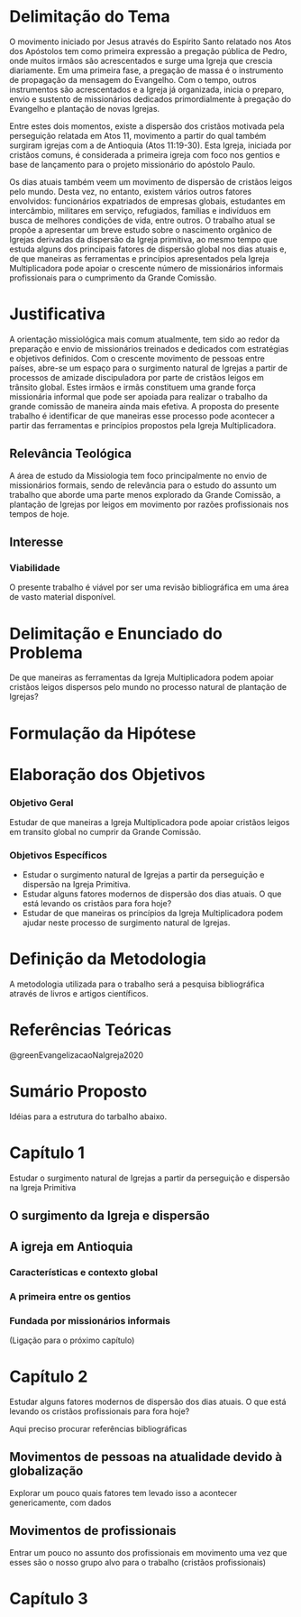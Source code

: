 # Delimitação do Tema
O movimento iniciado por Jesus através do Espírito Santo relatado nos Atos dos Apóstolos tem como primeira expressão a pregação pública de Pedro, onde muitos irmãos são acrescentados e surge uma Igreja que crescia diariamente. Em uma primeira fase, a pregação de massa é o instrumento de propagação da mensagem do Evangelho. Com o tempo, outros instrumentos são acrescentados e a Igreja já organizada, inicia o preparo, envio e sustento de missionários dedicados primordialmente à pregação do Evangelho e plantação de novas Igrejas.

Entre estes dois momentos, existe a dispersão dos cristãos motivada pela perseguição relatada em Atos 11, movimento a partir do qual também surgiram igrejas com a de Antioquia (Atos 11:19-30). Esta Igreja, iniciada por cristãos comuns, é considerada a primeira igreja com foco nos gentios e base de lançamento para o projeto missionário do apóstolo Paulo.

Os dias atuais também veem um movimento de dispersão de cristãos leigos pelo mundo. Desta vez, no entanto, existem vários outros fatores envolvidos:  funcionários expatriados de empresas globais, estudantes em intercâmbio, militares em serviço, refugiados, famílias e indivíduos em busca de melhores condições de vida, entre outros. O trabalho atual se propõe a apresentar um breve estudo sobre o nascimento orgânico de Igrejas derivadas da dispersão da Igreja primitiva, ao mesmo tempo que estuda alguns dos principais fatores de dispersão global nos dias atuais e, de que maneiras as ferramentas e princípios apresentados pela Igreja Multiplicadora pode apoiar o crescente número de missionários informais profissionais para o cumprimento da Grande Comissão.

# Justificativa

A orientação missiológica mais comum atualmente, tem sido ao redor da preparação e envio de missionários treinados e dedicados com estratégias e objetivos definidos. Com o crescente movimento de pessoas entre países, abre-se um espaço para o surgimento natural de Igrejas a partir de processos de amizade discipuladora por parte de cristãos leigos em trânsito global. Estes irmãos e irmãs constituem uma grande força missionária informal que pode ser apoiada para realizar o trabalho da grande comissão de maneira ainda mais efetiva. A proposta do presente trabalho é identificar de que maneiras esse processo pode acontecer a partir das ferramentas e princípios propostos pela Igreja Multiplicadora.

## Relevância Teológica

A área de estudo da Missiologia tem foco principalmente no envio de missionários formais, sendo de relevância para o estudo do assunto um trabalho que aborde uma parte menos explorado da Grande Comissão, a plantação de Igrejas por leigos em movimento por razões profissionais nos tempos de hoje.

## Interesse

### Viabilidade

O presente trabalho é viável por ser uma revisão bibliográfica em uma área de vasto material disponível.

# Delimitação e Enunciado do Problema
De que maneiras as ferramentas da Igreja Multiplicadora podem apoiar cristãos leigos dispersos pelo mundo no processo natural de plantação de Igrejas?

# Formulação da Hipótese

# Elaboração dos Objetivos

### Objetivo Geral

Estudar de que maneiras a Igreja Multiplicadora pode apoiar cristãos leigos em transito global no cumprir da Grande Comissão.

### Objetivos Específicos

* Estudar o surgimento natural de Igrejas a partir da perseguição e dispersão na Igreja Primitiva.
* Estudar alguns fatores modernos de dispersão dos dias atuais. O que está levando os cristãos para fora hoje?
* Estudar de que maneiras os princípios da Igreja Multiplicadora podem ajudar neste processo de surgimento natural de Igrejas.

# Definição da Metodologia

A metodologia utilizada para o trabalho será a pesquisa bibliográfica através de livros e artigos científicos.

# Referências Teóricas
@greenEvangelizacaoNaIgreja2020

# Sumário Proposto

Idéias para a estrutura do tarbalho abaixo.
# Capítulo 1
Estudar o surgimento natural de Igrejas a partir da perseguição e dispersão na Igreja Primitiva
## O surgimento da Igreja e dispersão
## A igreja em Antioquia

### Características e contexto global
### A primeira entre os gentios
### Fundada por missionários informais
(Ligação para o próximo capítulo)
# Capítulo 2
Estudar alguns fatores modernos de dispersão dos dias atuais. O que está levando os cristãos profissionais para fora hoje?

Aqui preciso procurar referências bibliográficas

## Movimentos de pessoas na atualidade devido à globalização
Explorar um pouco quais fatores tem levado isso a acontecer genericamente, com dados

## Movimentos de profissionais

Entrar um pouco no assunto dos profissionais em movimento uma vez que esses são o nosso grupo alvo para o trabalho (cristãos profissionais)

# Capítulo 3

